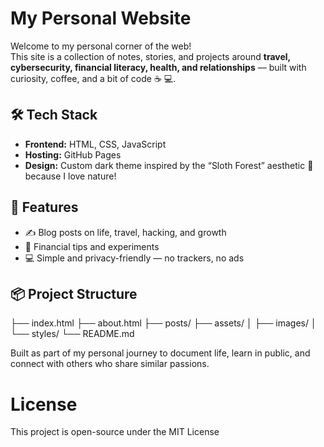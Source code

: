 # My Personal Website 

Welcome to my personal corner of the web!  
This site is a collection of notes, stories, and projects around **travel, cybersecurity, financial literacy, health, and relationships** — built with curiosity, coffee, and a bit of code ☕ 💻.

## 🛠️ Tech Stack
- **Frontend:** HTML, CSS, JavaScript  
- **Hosting:** GitHub Pages  
- **Design:** Custom dark theme inspired by the “Sloth Forest” aesthetic 🌿 because I love nature!

## 🚀 Features
- ✍️ Blog posts on life, travel, hacking, and growth  
- 💸 Financial tips and experiments  
- 💻 Simple and privacy-friendly — no trackers, no ads  

## 📦 Project Structure
├── index.html
├── about.html
├── posts/
├── assets/
│ ├── images/
│ └── styles/
└── README.md

Built as part of my personal journey to document life, learn in public, and connect with others who share similar passions.

# License

This project is open-source under the MIT License
